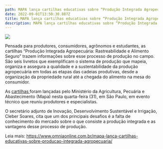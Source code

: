 ```yaml
---
path: MAPA lança cartilhas educativas sobre “Produção Integrada Agropecuária”
date: 2022-09-01T13:50:30.887Z
title: MAPA lança cartilhas educativas sobre “Produção Integrada Agropecuária”
description: MAPA lança cartilhas educativas sobre “Produção Integrada Agropecuária”
---
```

<!--StartFragment-->

![](https://www.omniaonline.com.br/wp-content/uploads/2022/09/Site-LinkedIn-Facebook-90.png)

Pensada para produtores, consumidores, agrônomos e estudantes, as cartilhas “Produção Integrada Agropecuária: Rastreabilidade e Alimento Seguro” trazem informações sobre esse processo de produção no campo. São seis livretos que exemplificam o sistema de produção que mapeia, organiza e assegura a qualidade e a sustentabilidade da produção agropecuária em todas as etapas das cadeias produtivas, desde a organização da propriedade rural até a chegada do alimento na mesa do consumidor.

As [cartilhas ](https://www.gov.br/agricultura/pt-br/assuntos/noticias-2022/do-produtor-ao-consumidor-sistema-de-producao-integrada-traz-qualidade-e-rastreabilidade-aos-produtos-vegetais)foram lançadas pelo Ministério da Agricultura, Pecuária e Abastecimento (Mapa) nesta quarta-feira (31), em São Paulo, em evento técnico que reuniu produtores e especialistas.

O secretário adjunto de Inovação, Desenvolvimento Sustentável e Irrigação, Cleber Soares, cita que um dos principais desafios é a falta de conhecimento do mercado sobre o que consiste a produção integrada e as vantagens desse processo de produção.

L﻿eia mais: https://www.omniaonline.com.br/mapa-lanca-cartilhas-educativas-sobre-producao-integrada-agropecuaria/

<!--EndFragment-->